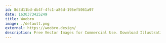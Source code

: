 ```yaml
---
id: 8d3d11bd-db4f-4fc1-a86d-195ef5061a97
date: 1630373425249
title: Woobro
image: ./default.png
external: https://woobro.design/
description: Free Vector Images for Commercial Use. Download Illustrations in SVG, SKETCH, AI and PNG formats.
---
```

